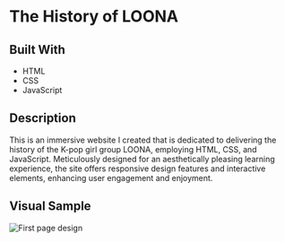 # The History of LOONA

## Built With
- HTML
- CSS
- JavaScript

## Description

This is an immersive website I created that is dedicated to delivering the history of the K-pop girl group LOONA, employing HTML, CSS, and JavaScript. Meticulously designed for an aesthetically pleasing learning experience, the site offers responsive design features and interactive elements, enhancing user engagement and enjoyment.

## Visual Sample
![First page design](file:///Users/saharbuenoabdala/Desktop/Screenshot%202023-12-30%20at%209.13.57%20PM.png)
